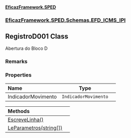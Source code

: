 #### [EficazFramework.SPED](EficazFrameworkSPED.md 'EficazFramework SPED')
### [EficazFramework.SPED.Schemas.EFD_ICMS_IPI](EficazFramework.SPED.Schemas.EFD_ICMS_IPI.md 'EficazFramework.SPED.Schemas.EFD_ICMS_IPI')

## RegistroD001 Class

Abertura do Bloco D

### Remarks
### Properties

| Name | Type | |
| :--- | :---: | :--- |
| IndicadorMovimento | `IndicadorMovimento` |  |

| Methods | |
| :--- | :--- |
| [EscreveLinha()](EficazFramework.SPED.Schemas.EFD_ICMS_IPI/RegistroD001/EscreveLinha().md 'EficazFramework.SPED.Schemas.EFD_ICMS_IPI.RegistroD001.EscreveLinha()') | |
| [LeParametros(string[])](EficazFramework.SPED.Schemas.EFD_ICMS_IPI/RegistroD001/LeParametros(string[]).md 'EficazFramework.SPED.Schemas.EFD_ICMS_IPI.RegistroD001.LeParametros(string[])') | |
